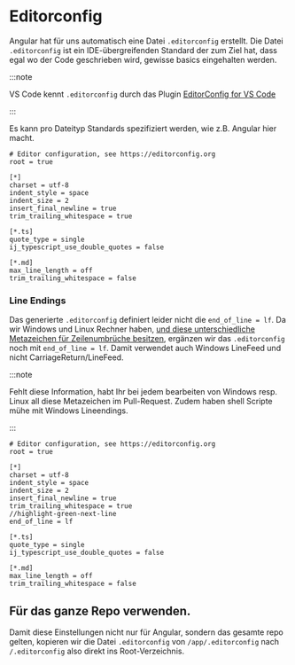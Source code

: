 # Editorconfig

Angular hat für uns automatisch eine Datei `.editorconfig` erstellt. Die Datei
`.editorconfig` ist ein IDE-übergreifenden Standard der zum Ziel hat, dass egal
wo der Code geschrieben wird, gewisse basics eingehalten werden.

:::note

VS Code kennt `.editorconfig` durch das Plugin
[EditorConfig for VS Code](/docs/lektionen/woche02/aufgabe-install-tools.md#editorconfig-for-vs-code)

:::

Es kann pro Dateityp Standards spezifiziert werden, wie z.B. Angular hier macht.

```editorconfig title="/app/.editorconfig"
# Editor configuration, see https://editorconfig.org
root = true

[*]
charset = utf-8
indent_style = space
indent_size = 2
insert_final_newline = true
trim_trailing_whitespace = true

[*.ts]
quote_type = single
ij_typescript_use_double_quotes = false

[*.md]
max_line_length = off
trim_trailing_whitespace = false
```

### Line Endings

Das generierte `.editorconfig` definiert leider nicht die `end_of_line = lf`. Da
wir Windows und Linux Rechner haben,
[und diese unterschiedliche Metazeichen für Zeilenumbrüche besitzen](https://www.qftest.com/doc/manual/de/tech_linebreaks.html),
ergänzen wir das `.editorconfig` noch mit `end_of_line = lf`. Damit verwendet
auch Windows LineFeed und nicht CarriageReturn/LineFeed.

:::note

Fehlt diese Information, habt Ihr bei jedem bearbeiten von Windows resp. Linux
all diese Metazeichen im Pull-Request. Zudem haben shell Scripte mühe mit
Windows Lineendings.

:::

```editorconfig title="/app/.editorconfig"
# Editor configuration, see https://editorconfig.org
root = true

[*]
charset = utf-8
indent_style = space
indent_size = 2
insert_final_newline = true
trim_trailing_whitespace = true
//highlight-green-next-line
end_of_line = lf

[*.ts]
quote_type = single
ij_typescript_use_double_quotes = false

[*.md]
max_line_length = off
trim_trailing_whitespace = false
```

## Für das ganze Repo verwenden.

Damit diese Einstellungen nicht nur für Angular, sondern das gesamte repo
gelten, kopieren wir die Datei `.editorconfig` von `/app/.editorconfig` nach
`/.editorconfig` also direkt ins Root-Verzeichnis.
